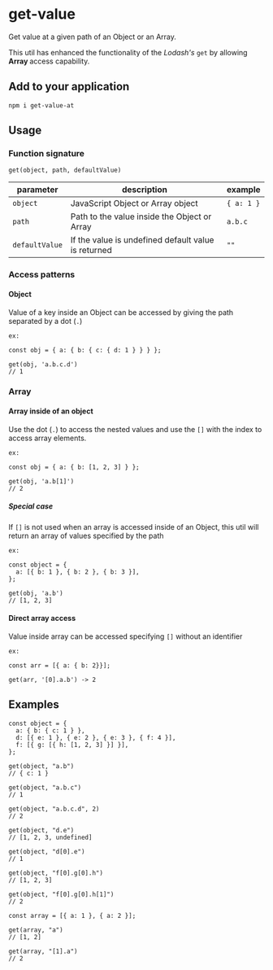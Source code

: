 # get-value

Get value at a given path of an Object or an Array.

This util has enhanced the functionality of the <i> Lodash's </i> `get` by allowing <b> Array </b> access capability.

## Add to your application

```
npm i get-value-at
```

## Usage

### Function signature

```
get(object, path, defaultValue)
```

| parameter      | description                                         | example    |
| -------------- | --------------------------------------------------- | ---------- |
| `object`       | JavaScript Object or Array object                   | `{ a: 1 }` |
| `path`         | Path to the value inside the Object or Array        | `a.b.c`    |
| `defaultValue` | If the value is undefined default value is returned | `""`       |

### Access patterns

#### Object

Value of a key inside an Object can be accessed by giving the path separated by a dot (`.`)

```
ex:

const obj = { a: { b: { c: { d: 1 } } } };

get(obj, 'a.b.c.d')
// 1
```

### Array

#### Array inside of an object

Use the dot (`.`) to access the nested values and use the `[]` with the index to access array elements.

```
ex:

const obj = { a: { b: [1, 2, 3] } };

get(obj, 'a.b[1]')
// 2

```

##### Special case 

If `[]` is not used when an array is accessed inside of an Object, this util will return an array of values specified by the path

```
ex:

const object = {
  a: [{ b: 1 }, { b: 2 }, { b: 3 }],
};

get(obj, 'a.b')
// [1, 2, 3]
```

#### Direct array access

Value inside array can be accessed specifying `[]` without an identifier 

```
ex:

const arr = [{ a: { b: 2}}];

get(arr, '[0].a.b') -> 2
```

## Examples 

```
const object = {
  a: { b: { c: 1 } },
  d: [{ e: 1 }, { e: 2 }, { e: 3 }, { f: 4 }],
  f: [{ g: [{ h: [1, 2, 3] }] }],
};

get(object, "a.b")
// { c: 1 }

get(object, "a.b.c")
// 1

get(object, "a.b.c.d", 2)
// 2

get(object, "d.e")
// [1, 2, 3, undefined]

get(object, "d[0].e") 
// 1

get(object, "f[0].g[0].h")
// [1, 2, 3]

get(object, "f[0].g[0].h[1]")
// 2

const array = [{ a: 1 }, { a: 2 }];

get(array, "a")
// [1, 2]

get(array, "[1].a")
// 2

```

